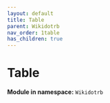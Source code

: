 ```yaml
---
layout: default
title: Table
parent: Wikidotrb
nav_order: 1table
has_children: true
---
```


# Table

**Module in namespace:** `Wikidotrb`

